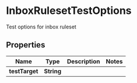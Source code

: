 

# InboxRulesetTestOptions

Test options for inbox ruleset

## Properties

| Name | Type | Description | Notes |
|------------ | ------------- | ------------- | -------------|
|**testTarget** | **String** |  |  |



